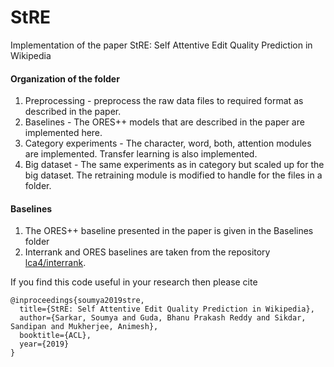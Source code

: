 # StRE
Implementation of the paper StRE: Self Attentive Edit Quality Prediction in Wikipedia


#### Organization of the folder

1. Preprocessing - preprocess the raw data files to required format as described in the paper.
2. Baselines - The ORES++ models that are described in the paper are implemented here. 
3. Category experiments - The character, word, both, attention modules are implemented. Transfer learning is also implemented.
4. Big dataset - The same experiments as in category but scaled up for the big dataset. The retraining module is modified to handle for the files in a folder. 

#### Baselines

1. The ORES++ baseline presented in the paper is given in the Baselines folder
2. Interrank and ORES baselines are taken from the repository [lca4/interrank](https://github.com/lca4/interank).

If you find this code useful in your research then please cite

```
@inproceedings{soumya2019stre,
  title={StRE: Self Attentive Edit Quality Prediction in Wikipedia},
  author={Sarkar, Soumya and Guda, Bhanu Prakash Reddy and Sikdar, Sandipan and Mukherjee, Animesh},
  booktitle={ACL},
  year={2019}
}
```